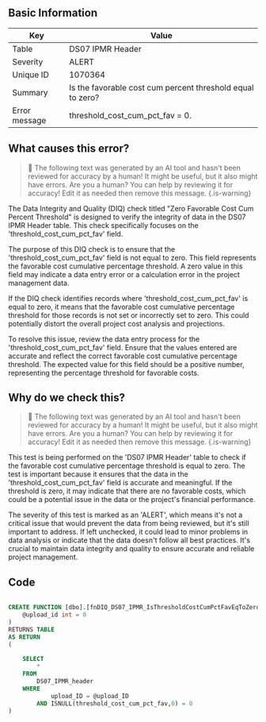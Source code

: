 ## Basic Information
| Key         | Value          |
|-------------|----------------|
| Table       | DS07 IPMR Header |
| Severity    | ALERT |
| Unique ID   | 1070364   |
| Summary     | Is the favorable cost cum percent threshold equal to zero? |
| Error message | threshold_cost_cum_pct_fav = 0. |

## What causes this error?

> :robot: The following text was generated by an AI tool and hasn't been reviewed for accuracy by a human! It might be useful, but it also might have errors. Are you a human? You can help by reviewing it for accuracy! Edit it as needed then remove this message.
{.is-warning}

The Data Integrity and Quality (DIQ) check titled "Zero Favorable Cost Cum Percent Threshold" is designed to verify the integrity of data in the DS07 IPMR Header table. This check specifically focuses on the 'threshold_cost_cum_pct_fav' field.

The purpose of this DIQ check is to ensure that the 'threshold_cost_cum_pct_fav' field is not equal to zero. This field represents the favorable cost cumulative percentage threshold. A zero value in this field may indicate a data entry error or a calculation error in the project management data.

If the DIQ check identifies records where 'threshold_cost_cum_pct_fav' is equal to zero, it means that the favorable cost cumulative percentage threshold for those records is not set or incorrectly set to zero. This could potentially distort the overall project cost analysis and projections.

To resolve this issue, review the data entry process for the 'threshold_cost_cum_pct_fav' field. Ensure that the values entered are accurate and reflect the correct favorable cost cumulative percentage threshold. The expected value for this field should be a positive number, representing the percentage threshold for favorable costs.
## Why do we check this?

> :robot: The following text was generated by an AI tool and hasn't been reviewed for accuracy by a human! It might be useful, but it also might have errors. Are you a human? You can help by reviewing it for accuracy! Edit it as needed then remove this message.
{.is-warning}

This test is being performed on the 'DS07 IPMR Header' table to check if the favorable cost cumulative percentage threshold is equal to zero. The test is important because it ensures that the data in the 'threshold_cost_cum_pct_fav' field is accurate and meaningful. If the threshold is zero, it may indicate that there are no favorable costs, which could be a potential issue in the data or the project's financial performance. 

The severity of this test is marked as an 'ALERT', which means it's not a critical issue that would prevent the data from being reviewed, but it's still important to address. If left unchecked, it could lead to minor problems in data analysis or indicate that the data doesn't follow all best practices. It's crucial to maintain data integrity and quality to ensure accurate and reliable project management.
## Code

```sql

CREATE FUNCTION [dbo].[fnDIQ_DS07_IPMR_IsThresholdCostCumPctFavEqToZero] (
	@upload_id int = 0
)
RETURNS TABLE
AS RETURN
(
	
	SELECT 
		*
	FROM
		DS07_IPMR_header
	WHERE
			upload_ID = @upload_ID
		AND ISNULL(threshold_cost_cum_pct_fav,0) = 0
)
```
